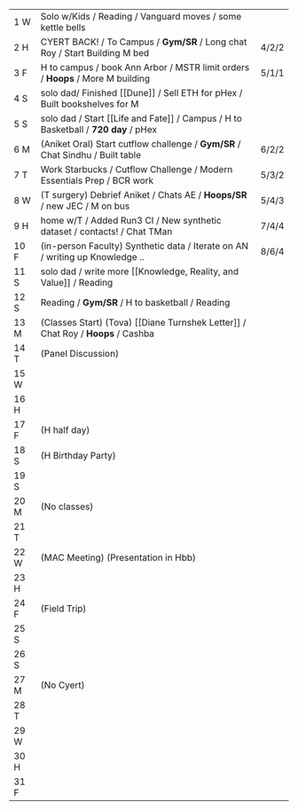 |      |                                                                                    |       |
| ---- | ---------------------------------------------------------------------------------- | ----- |
| 1  W | Solo w/Kids / Reading / Vanguard moves / some kettle bells                         |       |
| 2  H | CYERT BACK! / To Campus / **Gym/SR** / Long chat Roy / Start Building M bed        | 4/2/2 |
| 3  F | H to campus / book Ann Arbor / MSTR limit orders / **Hoops** / More M building     | 5/1/1 |
| 4  S | solo dad/ Finished [[Dune]] / Sell ETH for pHex / Built bookshelves for M          |       |
| 5  S | solo dad / Start [[Life and Fate]] / Campus / H to Basketball / **720 day** / pHex |       |
| 6  M | (Aniket Oral) Start cutflow challenge / **Gym/SR** / Chat Sindhu / Built table     | 6/2/2 |
| 7  T | Work Starbucks / Cutflow Challenge / Modern Essentials Prep / BCR work             | 5/3/2 |
| 8  W | (T surgery) Debrief Aniket / Chats AE / **Hoops/SR** / new JEC / M on bus          | 5/4/3 |
| 9  H | home w/T / Added Run3 CI / New synthetic dataset / contacts! / Chat TMan           | 7/4/4 |
| 10 F | (in-person Faculty) Synthetic data / Iterate on AN / writing up Knowledge ..       | 8/6/4 |
| 11 S | solo dad / write more [[Knowledge, Reality, and Value]] / Reading                  |       |
| 12 S | Reading / **Gym/SR** / H to basketball / Reading                                   |       |
| 13 M | (Classes Start) (Tova) [[Diane Turnshek Letter]] / Chat Roy / **Hoops** / Cashba   |       |
| 14 T | (Panel Discussion)                                                                 |       |
| 15 W |                                                                                    |       |
| 16 H |                                                                                    |       |
| 17 F | (H half day)                                                                       |       |
| 18 S | (H Birthday Party)                                                                 |       |
| 19 S |                                                                                    |       |
| 20 M | (No classes)                                                                       |       |
| 21 T |                                                                                    |       |
| 22 W | (MAC Meeting) (Presentation in Hbb)                                                |       |
| 23 H |                                                                                    |       |
| 24 F | (Field Trip)                                                                       |       |
| 25 S |                                                                                    |       |
| 26 S |                                                                                    |       |
| 27 M | (No Cyert)                                                                         |       |
| 28 T |                                                                                    |       |
| 29 W |                                                                                    |       |
| 30 H |                                                                                    |       |
| 31 F |                                                                                    |       |
